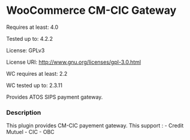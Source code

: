 # WooCommerce CM-CIC Gateway

Requires at least: 4.0

Tested up to: 4.2.2

License: GPLv3

License URI: http://www.gnu.org/licenses/gpl-3.0.html

WC requires at least: 2.2

WC tested up to: 2.3.11

Provides ATOS SIPS payment gateway.

### Description


This plugin provides CM-CIC payement gateway. This support :
    - Credit Mutuel
    - CIC
    - OBC


